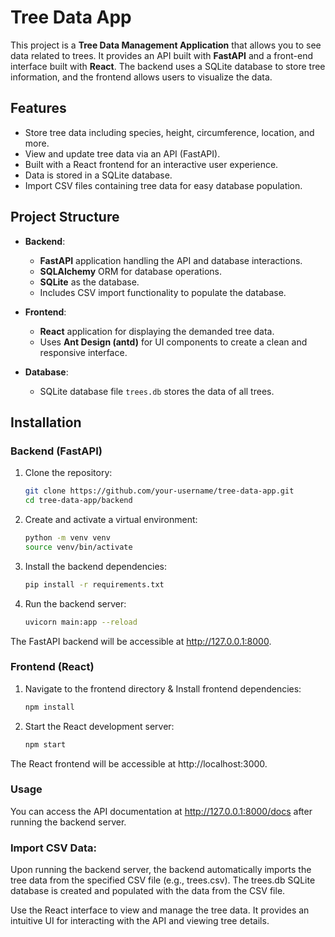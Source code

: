 # Tree Data App

This project is a **Tree Data Management Application** that allows you to see data related to trees. It provides an API built with **FastAPI** and a front-end interface built with **React**. The backend uses a SQLite database to store tree information, and the frontend allows users to visualize the data.

## Features

- Store tree data including species, height, circumference, location, and more.
- View and update tree data via an API (FastAPI).
- Built with a React frontend for an interactive user experience.
- Data is stored in a SQLite database.
- Import CSV files containing tree data for easy database population.

## Project Structure

- **Backend**: 
  - **FastAPI** application handling the API and database interactions.
  - **SQLAlchemy** ORM for database operations.
  - **SQLite** as the database.
  - Includes CSV import functionality to populate the database.
  
- **Frontend**:
  - **React** application for displaying the demanded tree data.
  - Uses **Ant Design (antd)** for UI components to create a clean and responsive interface.
  
- **Database**:
  - SQLite database file `trees.db` stores the data of all trees.

## Installation

### Backend (FastAPI)

1. Clone the repository:

   ```bash
   git clone https://github.com/your-username/tree-data-app.git
   cd tree-data-app/backend

2. Create and activate a virtual environment:

    ```bash
    python -m venv venv
    source venv/bin/activate
    
3. Install the backend dependencies:

    ```bash
    pip install -r requirements.txt

4. Run the backend server:

    ```bash
    uvicorn main:app --reload

The FastAPI backend will be accessible at http://127.0.0.1:8000.

### Frontend (React)

1. Navigate to the frontend directory & Install frontend dependencies:

    ```bash
    npm install

2. Start the React development server:

    ```bash
    npm start

The React frontend will be accessible at http://localhost:3000.


### Usage


You can access the API documentation at http://127.0.0.1:8000/docs after running the backend server.


### Import CSV Data:

Upon running the backend server, the backend automatically imports the tree data from the specified CSV file (e.g., trees.csv).
The trees.db SQLite database is created and populated with the data from the CSV file.


Use the React interface to view and manage the tree data. It provides an intuitive UI for interacting with the API and viewing tree details.
